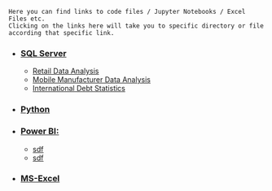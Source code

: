 
```
Here you can find links to code files / Jupyter Notebooks / Excel Files etc.
Clicking on the links here will take you to specific directory or file according that specific link.
```


- ### [SQL Server](https://github.com/bhanu-thakur/friendly-sniffle/tree/main/SQL)
  - [Retail Data Analysis](/SQL/Retail%20Data%20Analysis)
  - [Mobile Manufacturer Data Analysis](/SQL/Mobile%20Manufacturer%20Data%20Analysis)
  - [International Debt Statistics](/SQL/Analyze%20International%20Debt%20Statistics/notebook.ipynb)


- ### [Python](https://github.com/bhanu-thakur/friendly-sniffle/tree/main/Python)


- ### [Power BI:](https://github.com/bhanu-thakur/friendly-sniffle/tree/main/Power%20BI)
  - [sdf]()
  - [sdf]()


- ### [MS-Excel](https://github.com/bhanu-thakur/friendly-sniffle/tree/main/Excel)
